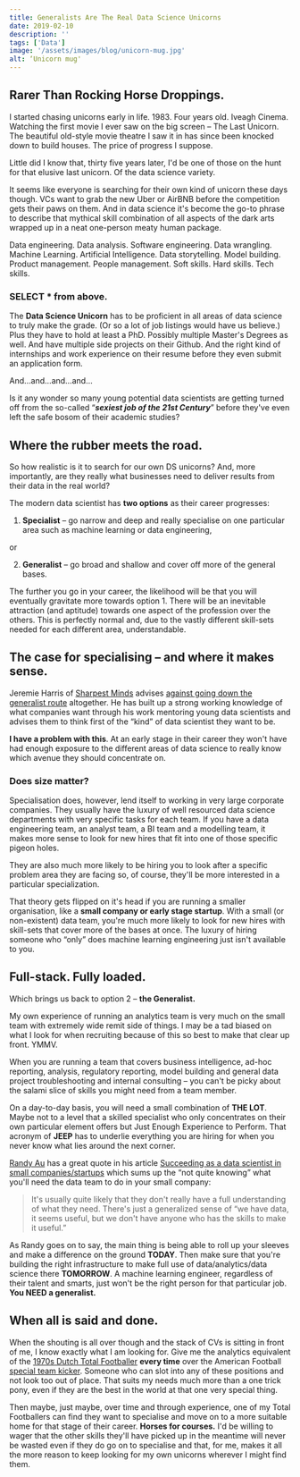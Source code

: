 ```yaml
---
title: Generalists Are The Real Data Science Unicorns
date: 2019-02-10
description: ''
tags: ['Data']
image: '/assets/images/blog/unicorn-mug.jpg'
alt: ‘Unicorn mug'
---
```

## Rarer Than Rocking Horse Droppings.

I started chasing unicorns early in life. 1983. Four years old. Iveagh Cinema. Watching the first movie I ever saw on the big screen &#8211; The Last Unicorn. The beautiful old-style movie theatre I saw it in has since been knocked down to build houses. The price of progress I suppose.

Little did I know that, thirty five years later, I'd be one of those on the hunt for that elusive last unicorn. Of the data science variety.

It seems like everyone is searching for their own kind of unicorn these days though. VCs want to grab the new Uber or AirBNB before the competition gets their paws on them. And in data science it's become the go-to phrase to describe that mythical skill combination of all aspects of the dark arts wrapped up in a neat one-person meaty human package.

Data engineering. Data analysis. Software engineering. Data wrangling. Machine Learning. Artificial Intelligence. Data storytelling. Model building. Product management. People management. Soft skills. Hard skills. Tech skills.

### SELECT * from above.

The **Data Science Unicorn** has to be proficient in all areas of data science to truly make the grade. (Or so a lot of job listings would have us believe.) Plus they have to hold at least a PhD. Possibly multiple Master's Degrees as well. And have multiple side projects on their Github. And the right kind of internships and work experience on their resume before they even submit an application form.

And&#8230;and&#8230;and&#8230;and&#8230;

Is it any wonder so many young potential data scientists are getting turned off from the so-called “_**sexiest job of the 21st Century**_” before they've even left the safe bosom of their academic studies?

## Where the rubber meets the road.

So how realistic is it to search for our own DS unicorns? And, more importantly, are they really what businesses need to deliver results from their data in the real world?

The modern data scientist has **two options** as their career progresses:

1) **Specialist** &#8211; go narrow and deep and really specialise on one particular area such as machine learning or data engineering,

or

2) **Generalist** &#8211; go broad and shallow and cover off more of the general bases.

The further you go in your career, the likelihood will be that you will eventually gravitate more towards option 1. There will be an inevitable attraction (and aptitude) towards one aspect of the profession over the others. This is perfectly normal and, due to the vastly different skill-sets needed for each different area, understandable.

## The case for specialising &#8211; and where it makes sense.

Jeremie Harris of [Sharpest Minds](http://sharpestminds.com/) advises [against going down the generalist route](https://towardsdatascience.com/why-you-shouldnt-be-a-data-science-generalist-f69ea37cdd2c) altogether. He has built up a strong working knowledge of what companies want through his work mentoring young data scientists and advises them to think first of the “kind” of data scientist they want to be.

**I have a problem with this**. At an early stage in their career they won't have had enough exposure to the different areas of data science to really know which avenue they should concentrate on.

### Does size matter?

Specialisation does, however, lend itself to working in very large corporate companies. They usually have the luxury of well resourced data science departments with very specific tasks for each team. If you have a data engineering team, an analyst team, a BI team and a modelling team, it makes more sense to look for new hires that fit into one of those specific pigeon holes.

They are also much more likely to be hiring you to look after a specific problem area they are facing so, of course, they'll be more interested in a particular specialization.

That theory gets flipped on it's head if you are running a smaller organisation, like a **small company or early stage startup**. With a small (or non-existent) data team, you're much more likely to look for new hires with skill-sets that cover more of the bases at once. The luxury of hiring someone who “only” does machine learning engineering just isn't available to you.

## Full-stack. Fully loaded.

Which brings us back to option 2 &#8211; **the Generalist.**

My own experience of running an analytics team is very much on the small team with extremely wide remit side of things. I may be a tad biased on what I look for when recruiting because of this so best to make that clear up front. YMMV.

When you are running a team that covers business intelligence, ad-hoc reporting, analysis, regulatory reporting, model building and general data project troubleshooting and internal consulting &#8211; you can't be picky about the salami slice of skills you might need from a team member.

On a day-to-day basis, you will need a small combination of **THE LOT**. Maybe not to a level that a skilled specialist who only concentrates on their own particular element offers but Just Enough Experience to Perform. That acronym of **JEEP** has to underlie everything you are hiring for when you never know what lies around the next corner.

[Randy Au](https://twitter.com/Randy_Au) has a great quote in his article [Succeeding as a data scientist in small companies/startups](https://medium.com/@Randy_Au/succeeding-as-a-data-scientist-in-small-companies-startups-92f59e22bd8c) which sums up the “not quite knowing” what you'll need the data team to do in your small company:

> It's usually quite likely that they don't really have a full understanding of what they need. There's just a generalized sense of “we have data, it seems useful, but we don't have anyone who has the skills to make it useful.”

As Randy goes on to say, the main thing is being able to roll up your sleeves and make a difference on the ground **TODAY**. Then make sure that you're building the right infrastructure to make full use of data/analytics/data science there **TOMORROW**. A machine learning engineer, regardless of their talent and smarts, just won't be the right person for that particular job. **You NEED a generalist.**

## When all is said and done.

When the shouting is all over though and the stack of CVs is sitting in front of me, I know exactly what I am looking for. Give me the analytics equivalent of the [1970s Dutch Total Footballer](https://en.wikipedia.org/wiki/Total_Football) **every time** over the American Football [special team kicker](https://www.dummies.com/sports/football/special-teams/the-role-of-special-teams-in-a-football-game/). Someone who can slot into any of these positions and not look too out of place. That suits my needs much more than a one trick pony, even if they are the best in the world at that one very special thing.

Then maybe, just maybe, over time and through experience, one of my Total Footballers can find they want to specialise and move on to a more suitable home for that stage of their career. **Horses for courses.** I'd be willing to wager that the other skills they'll have picked up in the meantime will never be wasted even if they do go on to specialise and that, for me, makes it all the more reason to keep looking for my own unicorns wherever I might find them.